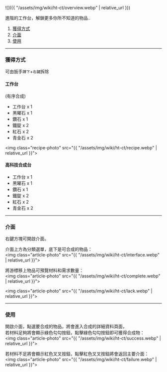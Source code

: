 ![]({{ "/assets/img/wiki/ht-ct/overview.webp" | relative_url }})

進階的工作台，解鎖更多你所不知道的物品..

<div class="article-content">
<ol>
    <li><a href="#獲得方式">獲得方式</a></li>
    <li><a href="#介面">介面</a></li>
    <li><a href="#使用">使用</a></li>
</ol>
</div>

---

<a name="獲得方式"></a>

### 獲得方式

可由扳手`蹲下`+`右鍵`拆除


#### 工作台

(有序合成)

- 工作台 x 1  
- 黑曜石 x 1  
- 鑽石 x 1  
- 鐵錠 x 2  
- 紅石 x 2  
- 青金石 x 2

<img class="recipe-photo" src="{{ "/assets/img/wiki/ht-ct/recipe.webp" | relative_url }}">

#### 高科技合成台

- 工作台 x 1  
- 黑曜石 x 1  
- 鑽石 x 1  
- 鐵錠 x 2  
- 紅石 x 2  
- 青金石 x 2

---

<a name="介面"></a>

### 介面

右鍵方塊可開啟介面。

介面上方為分類選單，底下是可合成的物品：  
<img class="article-photo" src="{{ "/assets/img/wiki/ht-ct/interface.webp" | relative_url }}">

將游標移上物品可預覽材料和需求數量：  
<img class="article-photo" src="{{ "/assets/img/wiki/ht-ct/complete.webp" | relative_url }}">

<img class="article-photo" src="{{ "/assets/img/wiki/ht-ct/lack.webp" | relative_url }}">

---

<a name="使用"></a>

### 使用

開啟介面，點選要合成的物品，將會進入合成的詳細資料頁面，  
若材料足夠將會顯示綠色勾勾按鈕，點擊綠色勾勾按鈕即可獲得合成物：  
<img class="article-photo" src="{{ "/assets/img/wiki/ht-ct/success.webp" | relative_url }}">

若材料不足將會顯示紅色叉叉按鈕，點擊紅色叉叉按鈕將會返回主要介面：  
<img class="article-photo" src="{{ "/assets/img/wiki/ht-ct/failure.webp" | relative_url }}">
